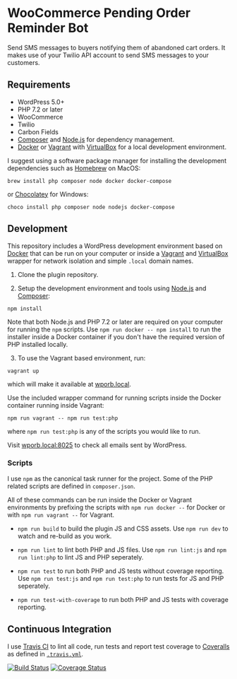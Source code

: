 # WooCommerce Pending Order Reminder Bot

Send SMS messages to buyers notifying them of abandoned cart orders. It makes use of your Twilio API account to send SMS messages to your customers.

## Requirements

- WordPress 5.0+
- PHP 7.2 or later
- WooCommerce
- Twilio
- Carbon Fields
- [Composer](https://getcomposer.org) and [Node.js](https://nodejs.org) for dependency management.
- [Docker](https://docs.docker.com/install/) or [Vagrant](https://www.vagrantup.com) with [VirtualBox](https://www.virtualbox.org) for a local development environment.

I suggest using a software package manager for installing the development dependencies such as [Homebrew](https://brew.sh) on MacOS:

```
brew install php composer node docker docker-compose
```

or [Chocolatey](https://chocolatey.org) for Windows:

```
choco install php composer node nodejs docker-compose
```

## Development

This repository includes a WordPress development environment based on [Docker](https://docs.docker.com/install/) that can be run on your computer or inside a [Vagrant](https://www.vagrantup.com/) and [VirtualBox](https://www.virtualbox.org/) wrapper for network isolation and simple `.local` domain names.

1. Clone the plugin repository.

2. Setup the development environment and tools using [Node.js](https://nodejs.org) and [Composer](https://getcomposer.org):

```
npm install
```

Note that both Node.js and PHP 7.2 or later are required on your computer for running the `npm` scripts. Use `npm run docker -- npm install` to run the installer inside a Docker container if you don't have the required version of PHP installed locally.

3. To use the Vagrant based environment, run:

```
vagrant up
```

which will make it available at [wporb.local](http://wporb.local).

Use the included wrapper command for running scripts inside the Docker container running inside Vagrant:

```
npm run vagrant -- npm run test:php
```

where `npm run test:php` is any of the scripts you would like to run.

Visit [wporb.local:8025](http://wporb.local:8025) to check all emails sent by WordPress.

### Scripts

I use `npm` as the canonical task runner for the project. Some of the PHP related scripts are defined in `composer.json`.

All of these commands can be run inside the Docker or Vagrant environments by prefixing the scripts with `npm run docker --` for Docker or with `npm run vagrant --` for Vagrant.

- `npm run build` to build the plugin JS and CSS assets. Use `npm run dev` to watch and re-build as you work.

- `npm run lint` to lint both PHP and JS files. Use `npm run lint:js` and `npm run lint:php` to lint JS and PHP seperately.

- `npm run test` to run both PHP and JS tests without coverage reporting. Use `npm run test:js` and `npm run test:php` to run tests for JS and PHP seperately.

- `npm run test-with-coverage` to run both PHP and JS tests with coverage reporting.

## Continuous Integration

I use [Travis CI](https://travis-ci.com) to lint all code, run tests and report test coverage to [Coveralls](https://coveralls.io) as defined in [`.travis.yml`](.travis.yml).

[![Build Status](https://travis-ci.com/chigozieorunta/woo-pending-order-bot.svg?branch=master)](https://travis-ci.com/chigozieorunta/woo-pending-order-bot)
[![Coverage Status](https://coveralls.io/repos/github/chigozieorunta/woo-pending-order-bot/badge.svg?branch=master)](https://coveralls.io/github/chigozieorunta/woo-pending-order-bot?branch=master)